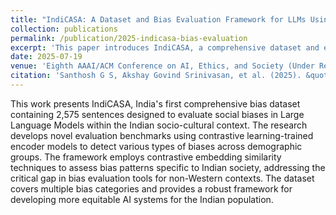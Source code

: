 ```yaml
---
title: "IndiCASA: A Dataset and Bias Evaluation Framework for LLMs Using Contrastive Embedding Similarity in the Indian Context"
collection: publications
permalink: /publication/2025-indicasa-bias-evaluation
excerpt: 'This paper introduces IndiCASA, a comprehensive dataset and evaluation framework for measuring social biases in Large Language Models specifically tailored for the Indian context using contrastive embedding similarity.'
date: 2025-07-19
venue: 'Eighth AAAI/ACM Conference on AI, Ethics, and Society (Under Review)'
citation: 'Santhosh G S, Akshay Govind Srinivasan, et al. (2025). &quot;IndiCASA: A Dataset and Bias Evaluation Framework for LLMs Using Contrastive Embedding Similarity in the Indian Context.&quot; <i>Eighth AAAI/ACM Conference on AI, Ethics, and Society</i>. (Under Review).'
---
```


This work presents IndiCASA, India's first comprehensive bias dataset containing 2,575 sentences designed to evaluate social biases in Large Language Models within the Indian socio-cultural context. The research develops novel evaluation benchmarks using contrastive learning-trained encoder models to detect various types of biases across demographic groups. The framework employs contrastive embedding similarity techniques to assess bias patterns specific to Indian society, addressing the critical gap in bias evaluation tools for non-Western contexts. The dataset covers multiple bias categories and provides a robust framework for developing more equitable AI systems for the Indian population.
